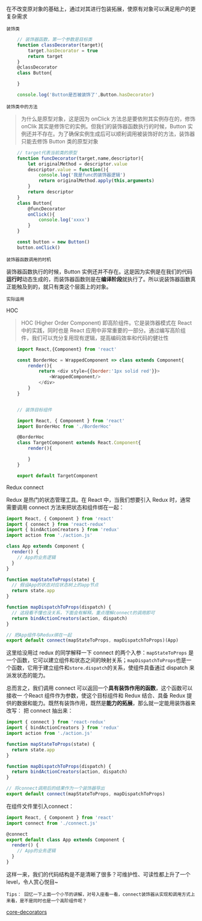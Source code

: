 在不改变原对象的基础上，通过对其进行包装拓展，使原有对象可以满足用户的更复杂需求

`装饰类`

```js
    // 装饰器函数，第一个参数是目标类
    function classDecorator(target){
        target.hasDecorator = true
        return target
    }
    @classDecorator
    class Button{

    }

    console.log('Button是否被装饰了',Button.hasDecorator)
```

`装饰类中的方法`

> 为什么是原型对象，这是因为 onClick 方法总是要依附其实例存在的，修饰 onClik 其实是修饰它的实例。但我们的装饰器函数执行的时候，Button 实例还并不存在。为了确保实例生成后可以顺利调用被装饰好的方法，装饰器只能去修饰 Button 类的原型对象

```js
    // target代表当前类的原型
    function funcDecorator(target,name,descriptor){
        let originalMethod = descriptor.value
        descriptor.value = function(){
            console.log('我是func的装饰器逻辑')
            return originalMethod.apply(this,arguments)
        }
        return descriptor
    }
    class Button{
        @funcDecorator
        onClick(){
            console.log('xxxx')
        }
    }

    const button = new Button()
    button.onClick()
```

`装饰器函数调用的时机`

装饰器函数执行的时候，Button 实例还并不存在。这是因为实例是在我们的代码**运行时**动态生成的，而装饰器函数则是在**编译阶段**就执行了。所以说装饰器函数真正能触及到的，就只有类这个层面上的对象。

`实际运用`

HOC
> HOC (Higher Order Component) 即高阶组件。它是装饰器模式在 React 中的实践，同时也是 React 应用中非常重要的一部分。通过编写高阶组件，我们可以充分复用现有逻辑，提高编码效率和代码的健壮性

```js
    import React,{Component} from 'react'

    const BorderHoc = WrappedComponent => class extends Component{
        render(){
            return <div style={{border:'1px solid red'}}>
                <WrappedComponent/>
            </div>
        }
    }


    // 装饰目标组件

    import React, { Component } from 'react'
    import BorderHoc from './BorderHoc'

    @BorderHoc
    class TargetComponent extends React.Component{
        render(){

        }
    }

    export default TargetComponent
```

Redux connect

Redux 是热门的状态管理工具。在 React 中，当我们想要引入 Redux 时，通常需要调用 connect 方法来把状态和组件绑在一起：

```javascript
import React, { Component } from 'react'
import { connect } from 'react-redux'
import { bindActionCreators } from 'redux'
import action from './action.js'

class App extends Component {
  render() {
    // App的业务逻辑
  }
}

function mapStateToProps(state) {
  // 假设App的状态对应状态树上的app节点
  return state.app
}

function mapDispatchToProps(dispatch) {
  // 这段看不懂也没关系，下面会有解释。重点理解connect的调用即可
  return bindActionCreators(action, dispatch)
}

// 把App组件与Redux绑在一起
export default connect(mapStateToProps, mapDispatchToProps)(App)
```

这里给没用过 redux 的同学解释一下 connect 的两个入参：`mapStateToProps` 是一个函数，它可以建立组件和状态之间的映射关系；`mapDispatchToProps`也是一个函数，它用于建立组件和`store.dispatch`的关系，使组件具备通过 dispatch 来派发状态的能力。

总而言之，我们调用 connect 可以返回一个**具有装饰作用的函数**，这个函数可以接收一 个React 组件作为参数，使这个目标组件和 Redux 结合、具备 Redux 提供的数据和能力。既然有装饰作用，既然是**能力的拓展**，那么就一定能用装饰器来改写：
把 connect 抽出来：

```javascript
import { connect } from 'react-redux'
import { bindActionCreators } from 'redux'
import action from './action.js'

function mapStateToProps(state) {
  return state.app
}

function mapDispatchToProps(dispatch) {
  return bindActionCreators(action, dispatch)
}

// 将connect调用后的结果作为一个装饰器导出
export default connect(mapStateToProps, mapDispatchToProps)
```

在组件文件里引入connect：

```javascript
import React, { Component } from 'react'
import connect from './connect.js'   

@connect
export default class App extends Component {
  render() {
    // App的业务逻辑
  }
}
```

这样一来，我们的代码结构是不是清晰了很多？可维护性、可读性都上升了一个level，令人赏心悦目~

```
Tips： 回忆一下上面一个小节的讲解，对号入座看一看，connect装饰器从实现和调用方式上来看，是不是同时也是一个高阶组件呢？
```

 [core-decorators](https://github.com/jayphelps/core-decorators)

